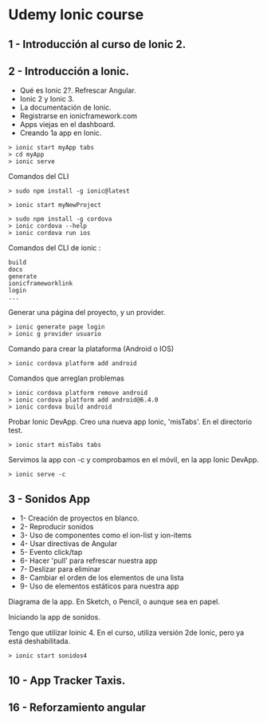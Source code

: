 # Udemy Ionic course

## 1 - Introducción al curso de Ionic 2.

## 2 - Introducción a Ionic.

- Qué es Ionic 2?. Refrescar Angular.
- Ionic 2 y Ionic 3.
- La documentación de Ionic.
- Registrarse en ionicframework.com
- Apps viejas en el dashboard.
- Creando 1a app en Ionic.

```
> ionic start myApp tabs
> cd myApp
> ionic serve
```

Comandos del CLI

```
> sudo npm install -g ionic@latest
```

```
> ionic start myNewProject
```

```
> sudo npm install -g cordova
> ionic cordova --help
> ionic cordova run ios

```

Comandos del CLI de ionic :

```
build
docs
generate
ionicframeworklink
login
...
```

Generar una página del proyecto, y un provider.

```
> ionic generate page login
> ionic g provider usuario
```

Comando para crear la plataforma (Android o IOS)

```
> ionic cordova platform add android

```

Comandos que arreglan problemas

```
> ionic cordova platform remove android
> ionic cordova platform add android@6.4.0
> ionic cordova build android
```

Probar Ionic DevApp. Creo una nueva app Ionic, 'misTabs'. En el directorio test.


```
> ionic start misTabs tabs
```

Servimos la app con -c y comprobamos en el móvil, en la app Ionic DevApp.

```
> ionic serve -c
```


## 3 - Sonidos App

- 1- Creación de proyectos en blanco.
- 2- Reproducir sonidos
- 3- Uso de componentes como el ion-list y ion-items
- 4- Usar directivas de Angular
- 5- Evento click/tap
- 6- Hacer 'pull' para refrescar nuestra app
- 7- Deslizar para eliminar
- 8- Cambiar el orden de los elementos de una lista
- 9- Uso de elementos estáticos para nuestra app

Diagrama de la app. En Sketch, o Pencil, o aunque sea en papel.

Iniciando la app de sonidos.

Tengo que utilizar Ioinic 4. En el curso, utiliza versión 2de Ionic, pero ya está deshabilitada.

```
> ionic start sonidos4
```


## 10 - App Tracker Taxis.


## 16 - Reforzamiento angular
